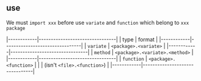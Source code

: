 ##  use
We must `import xxx` before use `variate` and `function` which belong to `xxx package`

|------------|--------------------------------|
| type       | format                         |
|------------|--------------------------------|
| `variate`  | `<package>.<variate>`          |
|------------|--------------------------------|
| `method`   | `<package>.<variate>.<method>` |
|------------|--------------------------------|
| `function` | `<package>.<function>`         |
|            | (isn't `<file>.<function>`)    |
|------------|--------------------------------|

